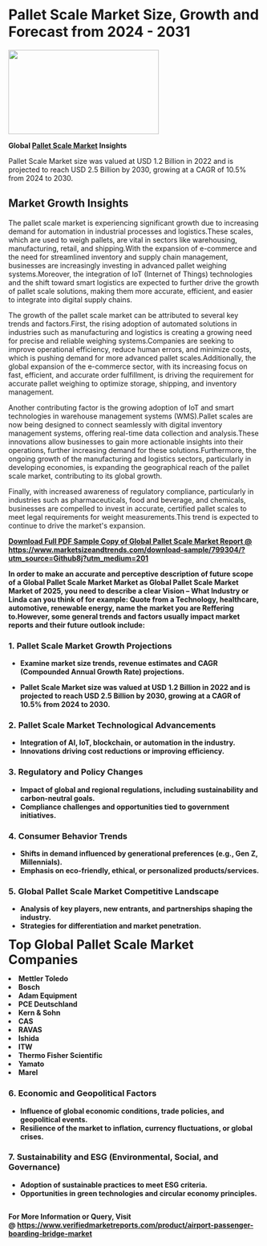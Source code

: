 <H1>Pallet Scale Market Size, Growth and Forecast from 2024 - 2031</H1><img class="aligncenter size-medium wp-image-584254" src="https://thirdeyenews.in/wp-content/uploads/2024/09/Global-Market-Research-300x168.jpeg" alt="" width="300" height="168" /><p><strong>Global&nbsp;<a href="https://www.marketsizeandtrends.com/download-sample/799304/?utm_source=Github8j?utm_medium=201">Pallet Scale Market</a> Insights</strong></p><p>Pallet Scale Market size was valued at USD 1.2 Billion in 2022 and is projected to reach USD 2.5 Billion by 2030, growing at a CAGR of 10.5% from 2024 to 2030.</p><p><h2>Market Growth Insights</h2> <p>The pallet scale market is experiencing significant growth due to increasing demand for automation in industrial processes and logistics.These scales, which are used to weigh pallets, are vital in sectors like warehousing, manufacturing, retail, and shipping.With the expansion of e-commerce and the need for streamlined inventory and supply chain management, businesses are increasingly investing in advanced pallet weighing systems.Moreover, the integration of IoT (Internet of Things) technologies and the shift toward smart logistics are expected to further drive the growth of pallet scale solutions, making them more accurate, efficient, and easier to integrate into digital supply chains.</p> <p><strong><a href="#"></a></strong></p> <p>The growth of the pallet scale market can be attributed to several key trends and factors.First, the rising adoption of automated solutions in industries such as manufacturing and logistics is creating a growing need for precise and reliable weighing systems.Companies are seeking to improve operational efficiency, reduce human errors, and minimize costs, which is pushing demand for more advanced pallet scales.Additionally, the global expansion of the e-commerce sector, with its increasing focus on fast, efficient, and accurate order fulfillment, is driving the requirement for accurate pallet weighing to optimize storage, shipping, and inventory management.</p> <p>Another contributing factor is the growing adoption of IoT and smart technologies in warehouse management systems (WMS).Pallet scales are now being designed to connect seamlessly with digital inventory management systems, offering real-time data collection and analysis.These innovations allow businesses to gain more actionable insights into their operations, further increasing demand for these solutions.Furthermore, the ongoing growth of the manufacturing and logistics sectors, particularly in developing economies, is expanding the geographical reach of the pallet scale market, contributing to its global growth.</p> <p>Finally, with increased awareness of regulatory compliance, particularly in industries such as pharmaceuticals, food and beverage, and chemicals, businesses are compelled to invest in accurate, certified pallet scales to meet legal requirements for weight measurements.This trend is expected to continue to drive the market's expansion.</p> <p><strong><a href="#"></p><p><span class=""><strong>Download Full PDF Sample Copy of Global Pallet Scale Market Report</strong> @ <a href="https://www.marketsizeandtrends.com/download-sample/799304/?utm_source=Github8j?utm_medium=201" target="_blank">https://www.marketsizeandtrends.com/download-sample/799304/?utm_source=Github8j?utm_medium=201</a></span></p><p>In order to make an accurate and perceptive description of future scope of a Global&nbsp;Pallet Scale Market Market as Global&nbsp;Pallet Scale Market Market of 2025, you need to describe a clear Vision &ndash; What Industry or Linda can you think of for example: Quote from a Technology, healthcare, automotive, renewable energy, name the market you are Reffering to.However, some general trends and factors usually impact market reports and their future outlook include:</p><h3>1.&nbsp;<strong>Pallet Scale Market Growth Projections</strong></h3><ul><li>Examine market size trends, revenue estimates and CAGR (Compounded Annual Growth Rate) projections.</li><li><p>Pallet Scale Market size was valued at USD 1.2 Billion in 2022 and is projected to reach USD 2.5 Billion by 2030, growing at a CAGR of 10.5% from 2024 to 2030.</p></li></ul><h3>2.&nbsp;<strong>Pallet Scale Market Technological Advancements</strong></h3><ul><li>Integration of AI, IoT, blockchain, or automation in the industry.</li><li>Innovations driving cost reductions or improving efficiency.</li></ul><h3>3.&nbsp;<strong>Regulatory and Policy Changes</strong></h3><ul><li>Impact of global and regional regulations, including sustainability and carbon-neutral goals.</li><li>Compliance challenges and opportunities tied to government initiatives.</li></ul><h3>4.&nbsp;<strong>Consumer Behavior Trends</strong></h3><ul><li>Shifts in demand influenced by generational preferences (e.g., Gen Z, Millennials).</li><li>Emphasis on eco-friendly, ethical, or personalized products/services.</li></ul><h3>5.&nbsp;<strong>Global Pallet Scale Market Competitive Landscape</strong></h3><ul><li>Analysis of key players, new entrants, and partnerships shaping the industry.</li><li>Strategies for differentiation and market penetration.</li></ul><p data-pm-slice="1 1 []"><span style="color: inherit; font-family: inherit; font-size: 25px;">Top Global Pallet Scale Market Companies</span></p><div class="" data-test-id=""><p><li>Mettler Toledo</li><li> Bosch</li><li> Adam Equipment</li><li> PCE Deutschland</li><li> Kern & Sohn</li><li> CAS</li><li> RAVAS</li><li> Ishida</li><li> ITW</li><li> Thermo Fisher Scientific</li><li> Yamato</li><li> Marel</li></p></div><h3>6.&nbsp;<strong>Economic and Geopolitical Factors</strong></h3><ul><li>Influence of global economic conditions, trade policies, and geopolitical events.</li><li>Resilience of the market to inflation, currency fluctuations, or global crises.</li></ul><h3>7.&nbsp;<strong>Sustainability and ESG (Environmental, Social, and Governance)</strong></h3><ul><li>Adoption of sustainable practices to meet ESG criteria.</li><li>Opportunities in green technologies and circular economy principles.</li></ul><h2><strong style="font-size: 14px;">For More Information or Query, Visit @&nbsp;</strong><a style="background-color: #ffffff; font-size: 14px;" href="https://www.marketsizeandtrends.com/report/pallet-scale-market/" target="_blank">https://www.verifiedmarketreports.com/product/airport-passenger-boarding-bridge-market</a></h2>